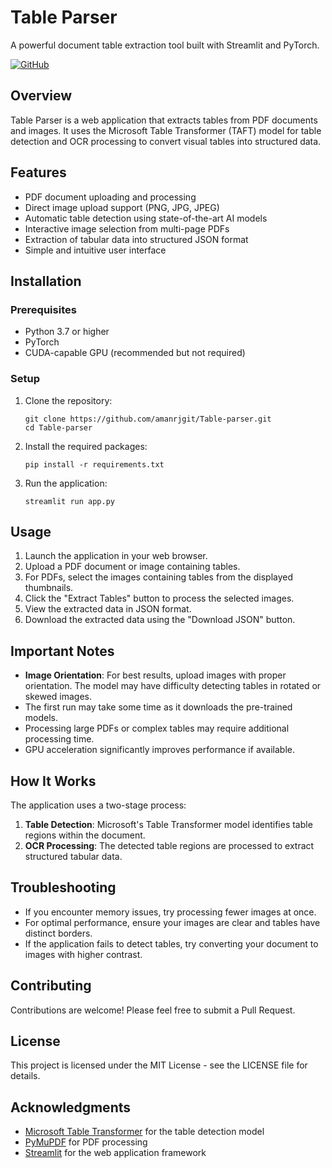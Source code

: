 # Table Parser

A powerful document table extraction tool built with Streamlit and PyTorch.

[![GitHub](https://img.shields.io/badge/GitHub-Table--Parser-blue)](https://github.com/amanrjgit/Table-parser.git)

## Overview

Table Parser is a web application that extracts tables from PDF documents and images. It uses the Microsoft Table Transformer (TAFT) model for table detection and OCR processing to convert visual tables into structured data.

## Features

- PDF document uploading and processing
- Direct image upload support (PNG, JPG, JPEG)
- Automatic table detection using state-of-the-art AI models
- Interactive image selection from multi-page PDFs
- Extraction of tabular data into structured JSON format
- Simple and intuitive user interface

## Installation

### Prerequisites

- Python 3.7 or higher
- PyTorch
- CUDA-capable GPU (recommended but not required)

### Setup

1. Clone the repository:
   ```
   git clone https://github.com/amanrjgit/Table-parser.git
   cd Table-parser
   ```

2. Install the required packages:
   ```
   pip install -r requirements.txt
   ```

3. Run the application:
   ```
   streamlit run app.py
   ```

## Usage

1. Launch the application in your web browser.
2. Upload a PDF document or image containing tables.
3. For PDFs, select the images containing tables from the displayed thumbnails.
4. Click the "Extract Tables" button to process the selected images.
5. View the extracted data in JSON format.
6. Download the extracted data using the "Download JSON" button.

## Important Notes

- **Image Orientation**: For best results, upload images with proper orientation. The model may have difficulty detecting tables in rotated or skewed images.
- The first run may take some time as it downloads the pre-trained models.
- Processing large PDFs or complex tables may require additional processing time.
- GPU acceleration significantly improves performance if available.

## How It Works

The application uses a two-stage process:
1. **Table Detection**: Microsoft's Table Transformer model identifies table regions within the document.
2. **OCR Processing**: The detected table regions are processed to extract structured tabular data.

## Troubleshooting

- If you encounter memory issues, try processing fewer images at once.
- For optimal performance, ensure your images are clear and tables have distinct borders.
- If the application fails to detect tables, try converting your document to images with higher contrast.

## Contributing

Contributions are welcome! Please feel free to submit a Pull Request.

## License

This project is licensed under the MIT License - see the LICENSE file for details.

## Acknowledgments

- [Microsoft Table Transformer](https://github.com/microsoft/table-transformer) for the table detection model
- [PyMuPDF](https://github.com/pymupdf/PyMuPDF) for PDF processing
- [Streamlit](https://streamlit.io/) for the web application framework
